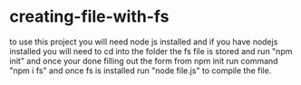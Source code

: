 # creating-file-with-fs
to use this project you will need node js installed and if you have nodejs installed you will need to cd into the folder the fs file is stored and run "npm init" and once your done filling out the form from npm init run command "npm i fs" and once fs is installed run "node file.js" to compile the file.
